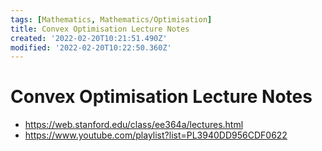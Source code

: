 ```yaml
---
tags: [Mathematics, Mathematics/Optimisation]
title: Convex Optimisation Lecture Notes
created: '2022-02-20T10:21:51.490Z'
modified: '2022-02-20T10:22:50.360Z'
---
```


# Convex Optimisation Lecture Notes

* https://web.stanford.edu/class/ee364a/lectures.html
* https://www.youtube.com/playlist?list=PL3940DD956CDF0622

